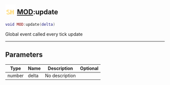 ## <img src="../../.gitbook/assets/shared.png" width="32" height="32" /> [MOD](../mod/README.md):update

```lua
void MOD:update(delta)
```

Global event called every tick update<br>

-----------------
## Parameters

| Type   | Name | Description | Optional |
| ------ | ---- | ----------- | -------: |
| number | delta | No description |  |
